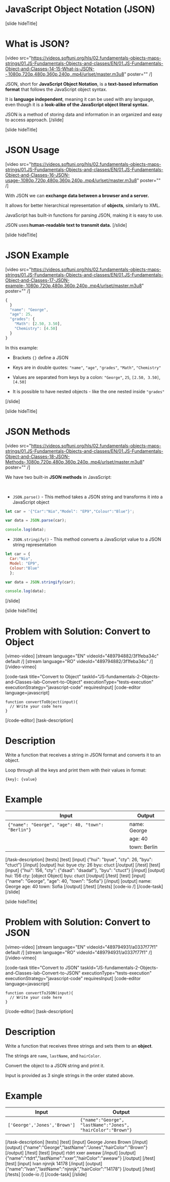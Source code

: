 # JavaScript Object Notation (JSON)

[slide hideTitle]
# What is JSON?

[video src="https://videos.softuni.org/hls/02.fundamentals-objects-maps-strings/01.JS-Fundamentals-Objects-and-classes/EN/01.JS-Fundamentals-Object-and-Classes-14-15-What-is-JSON--,1080p,720p,480p,360p,240p,.mp4/urlset/master.m3u8" poster="" /]

JSON, short for **JavaScript Object Notation**, is a **text-based information format** that follows the JavaScript object syntax.

It is **language independent**, meaning it can be used with any language, even though it is a **look-alike of the JavaScript object literal syntax.**

JSON is a method of storing data and information in an organized and easy to access approach. 
[/slide]

[slide hideTitle]
# JSON Usage

[video src="https://videos.softuni.org/hls/02.fundamentals-objects-maps-strings/01.JS-Fundamentals-Objects-and-classes/EN/01.JS-Fundamentals-Object-and-Classes-16-JSON-usage-,1080p,720p,480p,360p,240p,.mp4/urlset/master.m3u8" poster="" /]

With JSON we can **exchange data between a browser and a server.**

It allows for better hierarchical representation of **objects**, similarly to XML.

JavaScript has built-in functions for parsing JSON, making it is easy to use.

JSON uses **human-readable text to transmit data.**
[/slide]

[slide hideTitle]
# JSON Example

[video src="https://videos.softuni.org/hls/02.fundamentals-objects-maps-strings/01.JS-Fundamentals-Objects-and-classes/EN/01.JS-Fundamentals-Object-and-Classes-17-JSON-example-,1080p,720p,480p,360p,240p,.mp4/urlset/master.m3u8" poster="" /]

``` js
{
  }
  "name": "George",
  "age": 25,
  "grades": {
    "Math": [2.50, 3.50],
    "Chemistry": [4.50]
  }
}
```

In this example:

* Brackets `{}` define a JSON

* Keys are in double quotes: `"name"`, `"age"`, `"grades"`, `"Math"`, `"Chemistry"`

* Values are separated from keys by a colon: `"George"`, `25`, `[2.50, 3.50]`, `[4.50]`

* It is possible to have nested objects - like the one nested inside `"grades"`

[/slide]

[slide hideTitle]
# JSON Methods

[video src="https://videos.softuni.org/hls/02.fundamentals-objects-maps-strings/01.JS-Fundamentals-Objects-and-classes/EN/01.JS-Fundamentals-Object-and-Classes-18-JSON-Methods-,1080p,720p,480p,360p,240p,.mp4/urlset/master.m3u8" poster="" /]

We have two built-in **JSON methods** in JavaScript:

<br>

* `JSON.parse()` - This method takes a JSON string and transforms it into a JavaScript object

``` js live
let car = '{"Car":"Nio","Model": "EP9","Colour":"Blue"}';  

var data = JSON.parse(car);  

console.log(data);
```

* `JSON.stringify()` - This method converts a JavaScript value to a JSON string representation

``` js live
let car = {
  Car:"Nio",
  Model: "EP9",
  Colour:"Blue"
  };  

var data = JSON.stringify(car);  

console.log(data);
```

[/slide]

[slide hideTitle]
# Problem with Solution: Convert to Object

[vimeo-video]
[stream language="EN" videoId="489794882/3f1feba34c" default /]
[stream language="RO" videoId="489794882/3f1feba34c"  /]
[/video-vimeo]

[code-task title="Convert to Object" taskId="JS-fundamentals-2-Objects-and-Classes-lab-Convert-to-Object" executionType="tests-execution" executionStrategy="javascript-code" requiresInput]
[code-editor language=javascript]
```
function convertToObject(input){
  // Write your code here
}
```
[/code-editor]
[task-description]
# Description
Write a function that receives a string in JSON format and converts it to an object.

Loop through all the keys and print them with their values in format:

`{key}: {value}`


# Example
  | **Input** | **Output** |
| --- | --- |
|`{"name": "George", "age": 40, "town": "Berlin"}`| name: George |
||age: 40|
||town: Berlin|

[/task-description]
[tests]
[test]
[input]
\{"hui"\: "byue", "cty"\: 26, "byu"\: "ctuct"\}
[/input]
[output]
hui\: byue
cty\: 26
byu\: ctuct
[/output]
[/test]
[test]
[input]
\{"hui"\: 156, "cty"\: {"dsad"\: "dsadaf"}, "byu"\: "ctuct"\}
[/input]
[output]
hui\: 156
cty\: \[object Object\]
byu\: ctuct
[/output]
[/test]
[test]
[input]
\{"name"\: "George", "age"\: 40, "town"\: "Sofia"\}
[/input]
[output]
name\: George
age\: 40
town\: Sofia
[/output]
[/test]
[/tests]
[code-io /]
[/code-task]
[/slide]

[slide hideTitle]
# Problem with Solution: Convert to JSON

[vimeo-video]
[stream language="EN" videoId="489794931/a0337f77f1" default /]
[stream language="RO" videoId="489794931/a0337f77f1"  /]
[/video-vimeo]

[code-task title="Convert to JSON" taskId="JS-fundamentals-2-Objects-and-Classes-lab-Convert-to-JSON" executionType="tests-execution" executionStrategy="javascript-code" requiresInput]
[code-editor language=javascript]
```
function convertToJSON(input){
  // Write your code here
}
```
[/code-editor]
[task-description]
# Description
Write a function that receives three strings and sets them to an **object**.

The strings are `name`, `lastName`, and `hairColor`.

Convert the object to a JSON string and print it.

Input is provided as 3 single strings in the order stated above.
# Example
  | **Input** | **Output** |
| --- | --- |
|`['George','Jones','Brown']`| `{"name":"George", "lastName":"Jones", "hairColor":"Brown"}`|

[/task-description]
[tests]
[test]
[input]
George
Jones
Brown
[/input]
[output]
\{"name"\:"George","lastName"\:"Jones","hairColor"\:"Brown"\}
[/output]
[/test]
[test]
[input]
rtdrt
xxer
aweaw
[/input]
[output]
\{"name"\:"rtdrt","lastName"\:"xxer","hairColor"\:"aweaw"\}
[/output]
[/test]
[test]
[input]
Ivan
njnnjk
14178
[/input]
[output]
\{"name"\:"Ivan","lastName"\:"njnnjk","hairColor"\:"14178"\}
[/output]
[/test]
[/tests]
[code-io /]
[/code-task]
[/slide]

